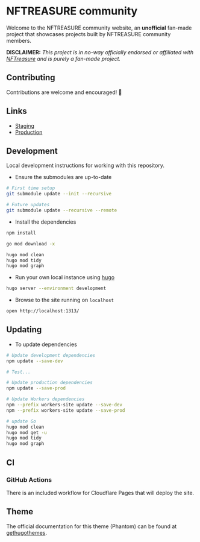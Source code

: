# NFTREASURE community

Welcome to the NFTREASURE community website, an **unofficial** fan-made project that showcases projects built by NFTREASURE community members.

**DISCLAIMER:** _This project is in no-way officially endorsed or affiliated with [NFTreasure](https://nftreasure.com/) and is purely a fan-made project._

## Contributing

Contributions are welcome and encouraged! 🥳

## Links

- [Staging](https://staging.nftreasure.community)
- [Production](https://nftreasure.community)

## Development

Local development instructions for working with this repository.

- Ensure the submodules are up-to-date

```bash
# First time setup
git submodule update --init --recursive

# Future updates
git submodule update --recursive --remote
```

- Install the dependencies

```bash
npm install

go mod download -x

hugo mod clean
hugo mod tidy
hugo mod graph
```

- Run your own local instance using [hugo](https://gohugo.io)

```bash
hugo server --environment development
```

- Browse to the site running on `localhost`

```bash
open http://localhost:1313/
```

## Updating

- To update dependencies

```bash
# Update development dependencies
npm update --save-dev

# Test...

# Update production dependencies
npm update --save-prod

# Update Workers dependencies
npm --prefix workers-site update --save-dev
npm --prefix workers-site update --save-prod

# update Go
hugo mod clean
hugo mod get -u
hugo mod tidy
hugo mod graph
```

## CI

### GitHub Actions

There is an included workflow for Cloudflare Pages that will deploy the site.

## Theme

The official documentation for this theme (Phantom) can be found at [gethugothemes](https://docs.gethugothemes.com/phantom).
